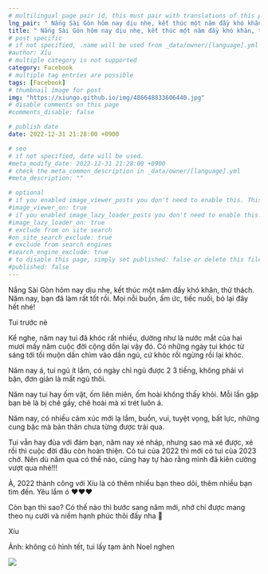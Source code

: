 ```yaml
---
# multilingual page pair id, this must pair with translations of this page. (This name must be unique)
lng_pair: " Nắng Sài Gòn hôm nay dịu nhẹ, kết thúc một năm đầy khó khăn, thử thách. "
title: " Nắng Sài Gòn hôm nay dịu nhẹ, kết thúc một năm đầy khó khăn, thử thách. "
# post specific
# if not specified, .name will be used from _data/owner/[language].yml
#author: Xíu
# multiple category is not supported
category: Facebook
# multiple tag entries are possible
tags: [Facebook]
# thumbnail image for post
img: "https://xiungo.github.io/img/486648833606440.jpg"
# disable comments on this page
#comments_disable: false

# publish date
date: 2022-12-31 21:28:00 +0900

# seo
# if not specified, date will be used.
#meta_modify_date: 2022-12-31 21:28:00 +0900
# check the meta_common_description in _data/owner/[language].yml
#meta_description: ""

# optional
# if you enabled image_viewer_posts you don't need to enable this. This is only if image_viewer_posts = false
#image_viewer_on: true
# if you enabled image_lazy_loader_posts you don't need to enable this. This is only if image_lazy_loader_posts = false
#image_lazy_loader_on: true
# exclude from on site search
#on_site_search_exclude: true
# exclude from search engines
#search_engine_exclude: true
# to disable this page, simply set published: false or delete this file
#published: false
---
```

Nắng Sài Gòn hôm nay dịu nhẹ, kết thúc một năm đầy khó khăn, thử thách. Năm nay, bạn đã làm rất tốt rồi. Mọi nỗi buồn, ấm ức, tiếc nuối, bỏ lại đây hết nhé!

Tui trước nè

Kể nghe, năm nay tui đã khóc rất nhiều, dường như là nước mắt của hai mươi mấy năm cuộc đời cộng dồn lại vậy đó. Có những ngày tui khóc từ sáng tới tối muộn dần chìm vào dần ngủ, cứ khóc rồi ngừng rồi lại khóc.

Năm nay á, tui ngủ ít lắm, có ngày chỉ ngủ được 2 3 tiếng, không phải vì bận, đơn giản là mất ngủ thôi.

Năm nay tui hay ốm vặt, ốm liên miên, ốm hoài không thấy khỏi. Mỗi lần gặp bạn bè là bị chê gầy, chê hoài mà xì trét luôn á.

Năm nay, có nhiều cảm xúc mới lạ lắm, buồn, vui, tuyệt vọng, bất lực, những cung bậc mà bản thân chưa từng được trải qua.

Tui vẫn hay đùa với đám bạn, năm nay xé nháp, nhưng sao mà xé được, xé rồi thì cuộc đời đâu còn hoàn thiện. Có tui của 2022 thì mới có tui của 2023 chớ. Nên dù năm qua có thể nào, cũng hay tự hào rằng mình đã kiên cường vượt qua nhé!!!

À, 2022 thành công với Xíu là có thêm nhiều bạn theo dõi, thêm nhiều bạn tìm đến. Yêu lắm ó ❤❤❤

Còn bạn thì sao? Có thế nào thì bước sang năm mới, nhớ chỉ được mang theo nụ cười và niềm hạnh phúc thôi đấy nha 🥰

Xíu

Ảnh: không có hình tết, tui lấy tạm ảnh Noel nghen
<!-- outline-end -->

<img src= "https://xiungo.github.io/img/486648833606440.jpg">
